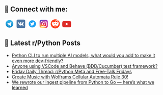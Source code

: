 ## 🔎 Connect with me:
[<img src="https://github.com/bullbesh/bullbesh/blob/main/images/Telegram.png" width="32" height="32" />](https://t.me/bullbesh)
[<img src="https://github.com/bullbesh/bullbesh/blob/main/images/VK.png" width="32" height="32" />](https://vk.com/bullbesh)
[<img src="https://github.com/bullbesh/bullbesh/blob/main/images/Twitter.png" width="32" height="32" />](https://twitter.com/bullbesh1)
[<img src="https://github.com/bullbesh/bullbesh/blob/main/images/Instagram.png" width="32" height="32" />](https://www.instagram.com/bullbesh)
[<img src="https://github.com/bullbesh/bullbesh/blob/main/images/Reddit.png" width="32" height="32" />](https://www.reddit.com/user/bullbesh)
[<img src="https://github.com/bullbesh/bullbesh/blob/main/images/YouTube.png" width="32" height="32" />](https://www.youtube.com/channel/UCtfjRs6uzgq5mfm8S06WTcg)

## 📕 Latest r/Python Posts
<!-- BLOG-POST-LIST:START -->
- [Python CLI to run multiple AI models, what would you add to make it even more dev-friendly?](https://www.reddit.com/r/Python/comments/1mqixg2/python_cli_to_run_multiple_ai_models_what_would/)
- [Anyone using VSCode and Behave &lpar;BDD/Cucumber&rpar; test framework?](https://www.reddit.com/r/Python/comments/1mqiucj/anyone_using_vscode_and_behave_bddcucumber_test/)
- [Friday Daily Thread: r/Python Meta and Free-Talk Fridays](https://www.reddit.com/r/Python/comments/1mqhp24/friday_daily_thread_rpython_meta_and_freetalk/)
- [Create Music with Wolframs Cellular Automata Rule 30!](https://www.reddit.com/r/Python/comments/1mqh3g5/create_music_with_wolframs_cellular_automata_rule/)
- [We rewrote our ingest pipeline from Python to Go — here’s what we learned](https://www.reddit.com/r/Python/comments/1mqf3e6/we_rewrote_our_ingest_pipeline_from_python_to_go/)
<!-- BLOG-POST-LIST:END -->
